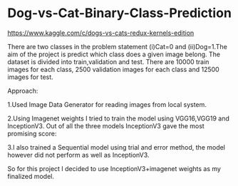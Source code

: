 # Dog-vs-Cat-Binary-Class-Prediction
https://www.kaggle.com/c/dogs-vs-cats-redux-kernels-edition

There are two classes in the problem statement (i)Cat=0 and (ii)Dog=1.The aim of the project is predict which class does a given image belong. The dataset is divided into train,validation and test. There are 10000 train images for each class, 2500 validation images for each class and 12500 images for test.

Approach:

1.Used Image Data Generator for reading images from local system.

2.Using Imagenet weights I tried to train the model using VGG16,VGG19 and InceptionV3. Out of all the three models InceptionV3 gave the most promising score:

3.I also trained a Sequential model using trial and error method, the model however did not perform as well as InceptionV3. 

So for this project I decided to use InceptionV3+imagenet weights as my finalized model.

